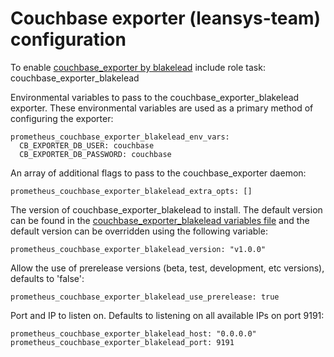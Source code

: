 # Couchbase exporter (leansys-team) configuration

To enable [couchbase_exporter by blakelead](https://github.com/blakelead/couchbase_exporter) include role task: couchbase_exporter_blakelead

Environmental variables to pass to the couchbase_exporter_blakelead exporter. These environmental variables are used as a primary method of configuring the exporter:

    prometheus_couchbase_exporter_blakelead_env_vars:
      CB_EXPORTER_DB_USER: couchbase
      CB_EXPORTER_DB_PASSWORD: couchbase

An array of additional flags to pass to the couchbase_exporter daemon:

    prometheus_couchbase_exporter_blakelead_extra_opts: []

The version of couchbase_exporter_blakelead to install. The default version can be found in the [couchbase_exporter_blakelead variables file](../vars/software/couchbase_exporter_blakelead.yml) and the default version can be overridden using the following variable:

    prometheus_couchbase_exporter_blakelead_version: "v1.0.0"

Allow the use of prerelease versions (beta, test, development, etc versions), defaults to 'false':

    prometheus_couchbase_exporter_blakelead_use_prerelease: true

Port and IP to listen on. Defaults to listening on all available IPs on port 9191:

    prometheus_couchbase_exporter_blakelead_host: "0.0.0.0"
    prometheus_couchbase_exporter_blakelead_port: 9191
